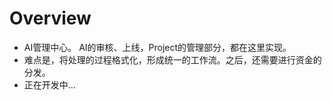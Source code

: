 # Overview

* AI管理中心。 AI的审核、上线，Project的管理部分，都在这里实现。
* 难点是，将处理的过程格式化，形成统一的工作流。之后，还需要进行资金的分发。
* 正在开发中...